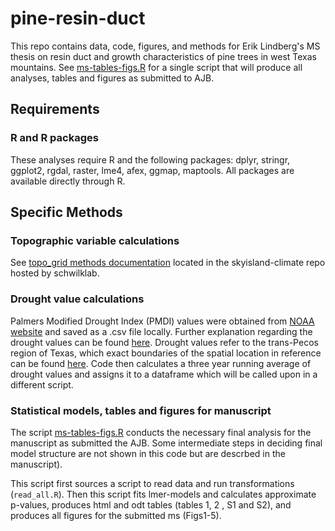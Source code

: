 pine-resin-duct
===============

This repo contains data, code, figures, and methods for Erik Lindberg's MS thesis on resin duct and growth characteristics of pine trees in west Texas mountains. See [ms-tables-figs.R](https://github.com/schwilklab/pine-resin-duct/blob/master/scripts/ms-tables-figs.R) for a single script that will produce all analyses, tables and figures as submitted to AJB.

## Requirements ##

### R and R packages ###

These analyses require R and the following packages: dplyr, stringr, ggplot2, rgdal, raster, lme4, afex, ggmap, maptools. All packages are available directly through R.


## Specific Methods ##

### Topographic variable calculations ###

See [topo_grid methods documentation](https://github.com/schwilklab/skyisland-climate/blob/master/methods/topo_grid_methods.md) located in the skyisland-climate repo hosted by schwilklab.

### Drought value calculations ###

Palmers Modified Drought Index (PMDI) values were obtained from [NOAA website](http://www7.ncdc.noaa.gov/CDO/CDODivisionalSelect.jsp#) and saved as a .csv file locally.  Further explanation regarding the drought values can be found [here](http://www.ncdc.noaa.gov/temp-and-precip/drought/historical-palmers/overview).  Drought values refer to the trans-Pecos region of Texas, which exact boundaries of the spatial location in reference can be found [here](http://gis.ncdc.noaa.gov/map/viewer/#app=cdo&cfg=cdo&theme=indices&layers=01&node=gis).  Code then calculates a three year running average of drought values and assigns it to a dataframe which will be called upon in a different script.

### Statistical models, tables and figures for manuscript ###

The script [ms-tables-figs.R](https://github.com/schwilklab/skyisland-climate/blob/master/scripts/ms-tables) conducts the necessary final analysis for the manuscript as submitted the AJB.  Some intermediate steps in deciding final model structure are not shown in this code but are descrbed in the manuscript). 

This script first sources a script to read data and run transformations (`read_all.R`). Then this script fits lmer-models and calculates approximate p-values, produces html and odt tables (tables 1, 2 , S1 and S2), and produces all figures for the submitted ms (Figs1-5).

